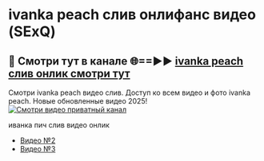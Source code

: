 # ivanka peach слив онлифанс видео (SExQ)
## 🔴 Смотри тут в канале 🌐==►► [ivanka peach слив онлик смотри тут](https://bom.so/R4l9B5)

Смотри ivanka peach видео слив. Доступ ко всем видео и фото ivanka peach. Новые обновленные видео 2025!
[![Смотри видео приватный канал](https://i.ibb.co/230xmKkm/player.gif)](https://cutt.ly/TrcKirfj)

иванка пич слив видео онлик
- [Видео №2](https://bit.ly/vidzwatch)
- [Видео №3](https://cutt.ly/TrcKirfj)
